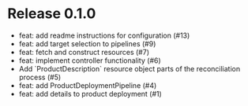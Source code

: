 # Release 0.1.0

- feat: add readme instructions for configuration (#13)
- feat: add target selection to pipelines (#9)
- feat: fetch and construct resources (#7)
- feat: implement controller functionality (#6)
- Add \`ProductDescription\` resource object parts of the reconciliation process (#5)
- feat: add ProductDeploymentPipeline (#4)
- feat: add details to product deployment (#1)
